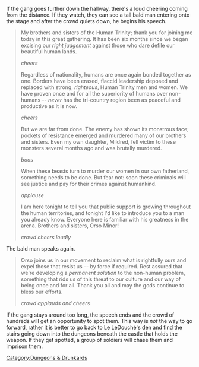 If the gang goes further down the hallway, there's a loud cheering
coming from the distance. If they watch, they can see a tall bald man
entering onto the stage and after the crowd quiets down, he begins his
speech.

> My brothers and sisters of the Human Trinity; thank you for joining me
> today in this great gathering. It has been six months since we began
> excising our *right judgement* against those who dare defile our
> beautiful human lands.
>
> *cheers*
>
> Regardless of nationality, humans are once again bonded together as
> one. Borders have been erased, flaccid leadership deposed and replaced
> with strong, *righteous*, Human Trinity men and women. We have proven
> once and for all the superiority of humans over non-humans -- *never*
> has the tri-country region been as peaceful and productive as it is
> now.
>
> *cheers*
>
> But we are far from done. The enemy has shown its monstrous face;
> pockets of resistance emerged and murdered many of our brothers and
> sisters. Even my own daughter, Mildred, fell victim to these monsters
> several months ago and was brutally murdered.
>
> *boos*
>
> When these beasts turn to murder our women in our own fatherland,
> something needs to be done. But fear not: soon these criminals will
> see justice and pay for their crimes against humankind.
>
> *applause*
>
> I am here tonight to tell you that public support is growing
> throughout the human territories, and tonight I'd like to introduce
> you to a man you already know. Everyone here is familiar with his
> greatness in the arena. Brothers and sisters, Orso Minor\!
>
> *crowd cheers loudly*

The bald man speaks again.

> Orso joins us in our movement to reclaim what is rightfully ours and
> expel those that resist us -- by force if required. Rest assured that
> we're developing a *permanent solution* to the non-human problem,
> something that rids us of this threat to our culture and our way of
> being once and for all. Thank you all and may the gods continue to
> bless our efforts.
>
> *crowd applauds and cheers*

If the gang stays around too long, the speech ends and the crowd of
hundreds will get an opportunity to spot them. This way is *not* the way
to go forward, rather it is better to go back to Le LeDouché's den and
find the stairs going down into the dungeons beneath the castle that
holds the weapon. If they get spotted, a group of soldiers will chase
them and imprison them.

[Category:Dungeons &
Drunkards](/Category:Dungeons_&_Drunkards "wikilink")